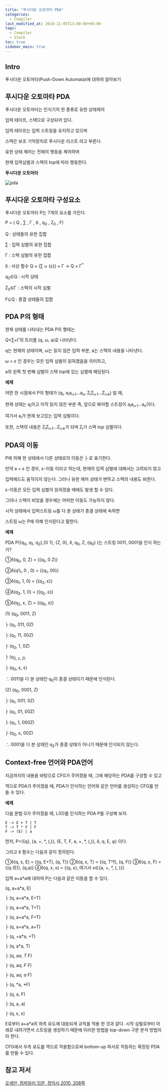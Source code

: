 ```yaml
---
title: "푸시다운 오토마타 PDA"
categories: 
  - Compiler
last_modified_at: 2018-11-05T13:00:00+09:00
tags: 
  - Compiler
  - Stack
toc: true
sidebar_main: true
---
```


## Intro

푸시다운 오토마타(Push-Down Automata)에 대하여 알아보기


## 푸시다운 오토마타 PDA

푸시다운 오토마타는 인식기의 한 종류로 유한 상태제어

입력 테이프, 스택으로 구성되어 있다. 

입력 테이프는 입력 스트링을 유지하고 있으며

스택은 보조 기억장치로 푸시다운 리스트 라고 부른다. 

유한 상태 제어는 전체의 행동을 제어하며 

현재 입력심벌과 스택의 top에 따라 행동한다.

**푸시다운 오토마타**


![pda](https://github.com/lesslate/lesslate.github.io/blob/master/assets/img/compiler/pda/pda.png?raw=true)


## 푸시다운 오토마타 구성요소

푸시다운 오토마타 P는 7개의 요소를 가진다.

P = ( Q , ∑ , Γ , δ , q<sub>0</sub> , Z<sub>0</sub> , F)

Q : 상태들의 유한 집합

∑ : 입력 심벌의 유한 집합

Γ : 스택 심벌의 유한 집합

δ : 사상 함수 Q × (∑ ∪ {ε}) × Γ -> Q × Γ<sup>*</sup>

q<sub>0</sub>∈Q : 시작 상태

Z<sub>0</sub>∈Γ : 스택의 시작 심벌

F⊆Q : 종결 상태들의 집합


## PDA P의 형태

현재 상태를 나타내는 PDA P의 형태는

Q×∑<sup>*</sup>×Γ<sup>*</sup>의 트리플 (q, ω, a)로 나타낸다. 

q는 현재의 상태이며, ω는 읽지 않은 입력 부분, a는 스택의 내용을 나타낸다.

ω = ε 인 경우는 모든 입력 심벌이 읽혀졌음을 의미하고, 

a의 왼쪽 첫 번째 심벌이 스택 top에 있는 심벌에 해당된다.


**예제**

어떤 한 시점에서 P의 형태가 (q<sub>i</sub>, a<sub>i</sub>a<sub>i+1</sub>...a<sub>n</sub>, Z<sub>i</sub>Z<sub>i+1</sub>...Z<sub>i+k</sub>) 일 때, 

현재 상태는 q<sub>i</sub>이고
아직 읽지 않은 부분 즉, 앞으로 봐야할 스트링이 a<sub>i</sub>a<sub>i+1</sub>...a<sub>n</sub>이다.

여기서 a<sub>i</sub>가 현재 보고있는 입력 심벌이다. 

또한, 스택의 내용은 Z<sub>i</sub>Z<sub>i+1</sub>...Z<sub>i+k</sub>가 되며 Z<sub>i</sub>가 스택 top 심벌이다.

## PDA의 이동

P에 의해 한 상태에서 다른 상태로의 이동은 ├ 로 표기한다.

만약 a = ε 인 경우, ε-이동 이라고 하는데, 현재의 입력 심벌에 대해서는 고려되지 않고

입력헤드도 움직이지 않는다. 그러나 유한 제어 상태가 변하고 스택의 내용도 바뀐다.

ε-이동은 모든 입력 심벌이 읽혀졌을 때에도 발생 할 수 있다. 

그러나 스택이 비었을 경우에는 어떠한 이동도 가능하지 않다.



시작 상태에서 입력스트링 ω를 다 본 상태가 종결 상태에 속하면 

스트링 ω는 P에 의해 인식된다고 말한다.

**예제**


PDA P({q<sub>0</sub>, q<sub>1</sub>, q<sub>2</sub>},{0 1}, {Z, 0}, δ, q<sub>0</sub>, Z, {q<sub>0</sub>} )는 스트링 0011, 0001을 인식 하는가?

①δ(q<sub>0</sub>, 0, Z) = {(q<sub>1</sub>, 0 Z)}

②δ(q1<sub>1</sub>, 0 , 0) = {(q<sub>1</sub>, 00)}

③δ(q<sub>1</sub>, 1, 0) = {(q<sub>2</sub>,  ε)}

④δ(q<sub>2</sub>, 1, 0) = {(q<sub>2</sub>, ε)}

⑤δ(q<sub>2</sub>, ε, Z) = {(q<sub>0</sub>, ε)}

(1) (q<sub>0</sub>, 0011, Z) 

├ (q<sub>1</sub>, 011, 0Z)

├ (q<sub>1</sub>, 11, 00Z)

├ (q<sub>2</sub>, 1, 0Z)

├ (q<sub>2, ε, Z)
    
├ (q<sub>0</sub>, ε, ε)

∴ 0011을 다 본 상태인 q<sub>0</sub>이 종결 상태이기 때문에 인식된다.

(2) (q<sub>0</sub>, 0001, Z)

├ (q<sub>1</sub>, 001, 0Z)

├ (q<sub>1</sub>, 01, 00Z)

├ (q<sub>1</sub>, 1, 000Z)

├ (q<sub>2</sub>, ε, 00Z)

∴ 0001을 다 본 상태인 q<sub>2</sub>가 종결 상태가 아니기 때문에 인식되지 않는다.

## Context-free 언어와 PDA언어

지금까지의 내용을 바탕으로 CFG가 주어졌을 때, 그에 해당하는 PDA를 구성할 수 있고

역으로 PDA가 주어졌을 때, PDA가 인식하는 언어와 같은 언어를 생성하는
CFG를 만들 수 있다.

**예제**

다음 문법 G가 주어졌을 때, L(G)를 인식하는 PDA P를 구성해 보자.

```
E -> E + T | T
T -> T * F | F
F -> (E) | a
```


먼저, P=({q}, {a, +, *, (,)}, {E, T, F, a, +, *, (,)}, δ, q, E, φ) 이다.

그리고 δ 함수는 다음과 같이 정의된다.

①δ(q, ε, E) = {(q, E+T), (q, T)} 
②δ(q, ε, T) = {(q, T*f), (q, F)}
③δ(q, ε, F) = {(q (E)), (q,a)}
④δ(q, x, x) = {(q, ε), 여기서 x∈{a, +, *, (, )}}

입력 a+a*a에 대하여 P는 다음과 같은 이동을 할 수 있다.

(q, a+a*a, E)

├ (q, a+a*a, E+T) 

├ (q, a+a*a, T+T)

├ (q, a+a*a, F+T)

├ (q, a+a*a, a+T)

├ (q, +a*a, +T)

├ (q, a*a, T)

├ (q, a*a, T* F)

├ (q, a*a, F* F)

├ (q, a*a, a* F)

├ (q, *a, *F)

├ (q, a, F)

├ (q, a, a)

├ (q, ε, ε)

E로부터 a+a*a의 좌측 유도에 대응되게 규칙을 적용 한 것과 같다.
시작 심벌로부터 아래로 내려가면서 스트링을 생성하기 때문에
이러한 방법을 top-down 구문 분석 방법이라 한다.

CFG에서 우측 유도를 역으로 적용함으로써 
bottom-up 파서로 작동하는 확장된 PDA를 만들 수 있다.



## 참고 저서

[오세만, 컴파일러 입문, 정익사,2010, 208쪽](https://book.naver.com/bookdb/book_detail.nhn?bid=6324381)